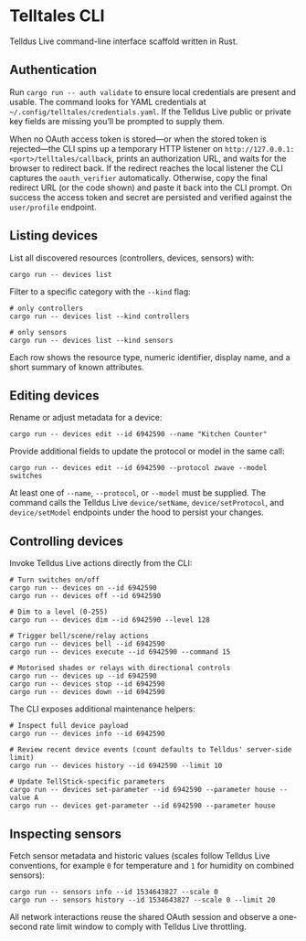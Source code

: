 # Telltales CLI

Telldus Live command-line interface scaffold written in Rust.

## Authentication

Run `cargo run -- auth validate` to ensure local credentials are present and usable. The command looks for YAML credentials at `~/.config/telltales/credentials.yaml`. If the Telldus Live public or private key fields are missing you’ll be prompted to supply them.

When no OAuth access token is stored—or when the stored token is rejected—the CLI spins up a temporary HTTP listener on `http://127.0.0.1:<port>/telltales/callback`, prints an authorization URL, and waits for the browser to redirect back. If the redirect reaches the local listener the CLI captures the `oauth_verifier` automatically. Otherwise, copy the final redirect URL (or the code shown) and paste it back into the CLI prompt. On success the access token and secret are persisted and verified against the `user/profile` endpoint.

## Listing devices

List all discovered resources (controllers, devices, sensors) with:

```
cargo run -- devices list
```

Filter to a specific category with the `--kind` flag:

```
# only controllers
cargo run -- devices list --kind controllers

# only sensors
cargo run -- devices list --kind sensors
```

Each row shows the resource type, numeric identifier, display name, and a short summary of known attributes.

## Editing devices

Rename or adjust metadata for a device:

```
cargo run -- devices edit --id 6942590 --name "Kitchen Counter"
```

Provide additional fields to update the protocol or model in the same call:

```
cargo run -- devices edit --id 6942590 --protocol zwave --model switches
```

At least one of `--name`, `--protocol`, or `--model` must be supplied. The command calls the Telldus Live `device/setName`, `device/setProtocol`, and `device/setModel` endpoints under the hood to persist your changes.

## Controlling devices

Invoke Telldus Live actions directly from the CLI:

```
# Turn switches on/off
cargo run -- devices on --id 6942590
cargo run -- devices off --id 6942590

# Dim to a level (0-255)
cargo run -- devices dim --id 6942590 --level 128

# Trigger bell/scene/relay actions
cargo run -- devices bell --id 6942590
cargo run -- devices execute --id 6942590 --command 15

# Motorised shades or relays with directional controls
cargo run -- devices up --id 6942590
cargo run -- devices stop --id 6942590
cargo run -- devices down --id 6942590
```

The CLI exposes additional maintenance helpers:

```
# Inspect full device payload
cargo run -- devices info --id 6942590

# Review recent device events (count defaults to Telldus' server-side limit)
cargo run -- devices history --id 6942590 --limit 10

# Update TellStick-specific parameters
cargo run -- devices set-parameter --id 6942590 --parameter house --value A
cargo run -- devices get-parameter --id 6942590 --parameter house
```

## Inspecting sensors

Fetch sensor metadata and historic values (scales follow Telldus Live conventions, for example `0` for temperature and `1` for humidity on combined sensors):

```
cargo run -- sensors info --id 1534643827 --scale 0
cargo run -- sensors history --id 1534643827 --scale 0 --limit 20
```

All network interactions reuse the shared OAuth session and observe a one-second rate limit window to comply with Telldus Live throttling.
